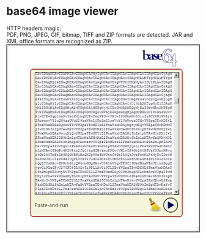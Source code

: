 # base64 image viewer

HTTP headers magic.  
PDF, PNG, JPEG, GIF, bitmap, TIFF and ZIP formats are detected. JAR and XML office formats are recognized as ZIP.
<img src="b64v.png" style='border: 1px solid black' />
